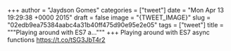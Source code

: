 
+++
author = "Jaydson Gomes"
categories = ["tweet"]
date = "Mon Apr 13 19:29:38 +0000 2015"
draft = false
image = "{TWEET_IMAGE}"
slug = "02edb9ea75384aabc4a31b40ff475d90e95e2e05"
tags = ["tweet"]
title = """Playing around with ES7 a..."""
+++
Playing around with ES7 async functions https://t.co/tSG3JbT4r2
